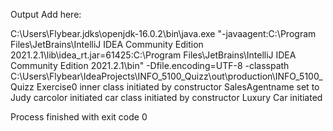Output Add here:

C:\Users\Flybear\.jdks\openjdk-16.0.2\bin\java.exe "-javaagent:C:\Program Files\JetBrains\IntelliJ IDEA Community Edition 2021.2.1\lib\idea_rt.jar=61425:C:\Program Files\JetBrains\IntelliJ IDEA Community Edition 2021.2.1\bin" -Dfile.encoding=UTF-8 -classpath C:\Users\Flybear\IdeaProjects\INFO_5100_Quizz\out\production\INFO_5100_Quizz Exercise0
inner class initiated by constructor   SalesAgentname set to Judy
carcolor initiated
car class initiated by constructor
Luxury Car initiated

Process finished with exit code 0
